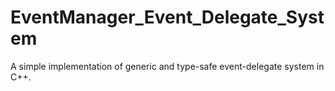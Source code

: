 # EventManager_Event_Delegate_System

A simple implementation of generic and type-safe event-delegate system in C++.
